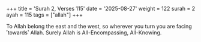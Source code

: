 +++
title = 'Surah 2, Verses 115'
date = '2025-08-27'
weight = 122
surah = 2
ayah = 115
tags = ["allah"]
+++

To Allah belong the east and the west, so wherever you turn you are facing ˹towards˺ Allah. Surely Allah is All-Encompassing, All-Knowing.